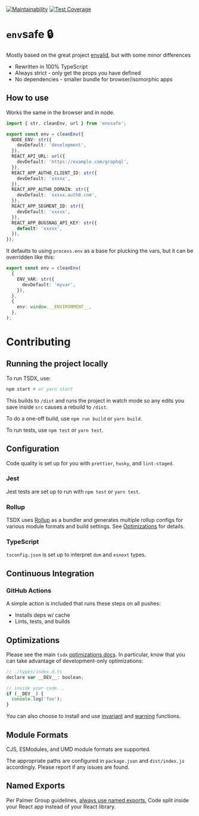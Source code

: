 [![Maintainability](https://api.codeclimate.com/v1/badges/c17614f0d80b810e47a6/maintainability)](https://codeclimate.com/github/KATT/envsafe/maintainability) [![Test Coverage](https://api.codeclimate.com/v1/badges/c17614f0d80b810e47a6/test_coverage)](https://codeclimate.com/github/KATT/envsafe/test_coverage)

# `env`safe 🔒

Mostly based on the great project [envalid](https://github.com/af/envalid), but with some minor differences

- Rewritten in 100% TypeScript
- Always strict - only get the props you have defined
- No dependencies - smaller bundle for browser/isomorphic apps

## How to use

Works the same in the browser and in node.

```ts
import { str, cleanEnv, url } from 'envsafe';

export const env = cleanEnv({
  NODE_ENV: str({
    devDefault: 'development',
  }),
  REACT_API_URL: url({
    devDefault: 'https://example.com/graphql',
  }),
  REACT_APP_AUTH0_CLIENT_ID: str({
    devDefault: 'xxxxx',
  }),
  REACT_APP_AUTH0_DOMAIN: str({
    devDefault: 'xxxxx.auth0.com',
  }),
  REACT_APP_SEGMENT_ID: str({
    devDefault: 'xxxxx',
  }),
  REACT_APP_BUGSNAG_API_KEY: str({
    default: 'xxxxx',
  }),
});
```

It defaults to using `process.env` as a base for plucking the vars, but it can be overridden like this:

```ts
export const env = cleanEnv(
  {
    ENV_VAR: str({
      devDefault: 'myvar',
    }),
  },
  {
    env: window.__ENVIRONMENT__,
  },
);
```

# Contributing

## Running the project locally

To run TSDX, use:

```bash
npm start # or yarn start
```

This builds to `/dist` and runs the project in watch mode so any edits you save inside `src` causes a rebuild to `/dist`.

To do a one-off build, use `npm run build` or `yarn build`.

To run tests, use `npm test` or `yarn test`.

## Configuration

Code quality is set up for you with `prettier`, `husky`, and `lint-staged`.

### Jest

Jest tests are set up to run with `npm test` or `yarn test`.

### Rollup

TSDX uses [Rollup](https://rollupjs.org) as a bundler and generates multiple rollup configs for various module formats and build settings. See [Optimizations](#optimizations) for details.

### TypeScript

`tsconfig.json` is set up to interpret `dom` and `esnext` types.

## Continuous Integration

### GitHub Actions

A simple action is included that runs these steps on all pushes:

- Installs deps w/ cache
- Lints, tests, and builds

## Optimizations

Please see the main `tsdx` [optimizations docs](https://github.com/palmerhq/tsdx#optimizations). In particular, know that you can take advantage of development-only optimizations:

```js
// ./types/index.d.ts
declare var __DEV__: boolean;

// inside your code...
if (__DEV__) {
  console.log('foo');
}
```

You can also choose to install and use [invariant](https://github.com/palmerhq/tsdx#invariant) and [warning](https://github.com/palmerhq/tsdx#warning) functions.

## Module Formats

CJS, ESModules, and UMD module formats are supported.

The appropriate paths are configured in `package.json` and `dist/index.js` accordingly. Please report if any issues are found.

## Named Exports

Per Palmer Group guidelines, [always use named exports.](https://github.com/palmerhq/typescript#exports) Code split inside your React app instead of your React library.
